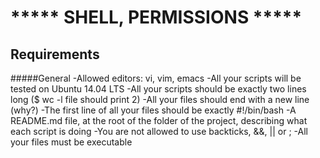 # ***** SHELL, PERMISSIONS *****
## Requirements
#####General
-Allowed editors: vi, vim, emacs
-All your scripts will be tested on Ubuntu 14.04 LTS
-All your scripts should be exactly two lines long ($ wc -l file should print 2)
-All your files should end with a new line (why?)
-The first line of all your files should be exactly #!/bin/bash
-A README.md file, at the root of the folder of the project, describing what each script is doing
-You are not allowed to use backticks, &&, || or ;
-All your files must be executable